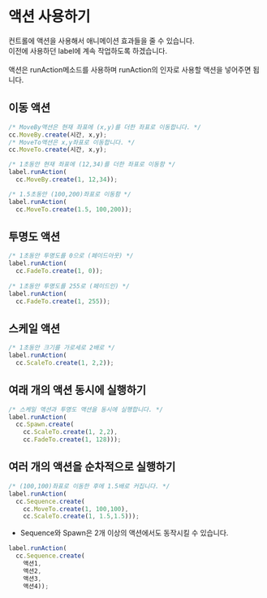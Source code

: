 액션 사용하기
====

컨트롤에 액션을 사용해서 애니메이션 효과들을 줄 수 있습니다.<br>
이전에 사용하던 label에 계속 작업하도록 하겠습니다.<br>
<br>
액션은 runAction메소드를 사용하며 runAction의 인자로 사용할 액션을 넣어주면 됩니다.<br>

이동 액션
----
```js
/* MoveBy액션은 현재 좌표에 (x,y)를 더한 좌표로 이동합니다. */
cc.MoveBy.create(시간, x,y);
/* MoveTo액션은 x,y좌표로 이동합니다. */
cc.MoveTo.create(시간, x,y);
```
```js
/* 1초동안 현재 좌표에 (12,34)를 더한 좌표로 이동함 */
label.runAction(
  cc.MoveBy.create(1, 12,34));

/* 1.5초동안 (100,200)좌표로 이동함 */
label.runAction(
  cc.MoveTo.create(1.5, 100,200));
```

투명도 액션
----
```js
/* 1초동안 투명도를 0으로 (페이드아웃) */
label.runAction(
  cc.FadeTo.create(1, 0));
  
/* 1초동안 투명도를 255로 (페이드인) */
label.runAction(
  cc.FadeTo.create(1, 255));
```

스케일 액션
----
```js
/* 1초동안 크기를 가로세로 2배로 */
label.runAction(
  cc.ScaleTo.create(1, 2,2));
```

여래 개의 액션 동시에 실행하기
----
```js
/* 스케일 액션과 투명도 액션을 동시에 실행합니다. */
label.runAction(
  cc.Spawn.create(
    cc.ScaleTo.create(1, 2,2),
    cc.FadeTo.create(1, 128)));
```

여러 개의 액션을 순차적으로 실행하기
----
```js
/* (100,100)좌표로 이동한 후에 1.5배로 커집니다. */
label.runAction(
  cc.Sequence.create(
    cc.MoveTo.create(1, 100,100),
    cc.ScaleTo.create(1, 1.5,1.5)));
```


* Sequence와 Spawn은 2개 이상의 액션에서도 동작시킬 수 있습니다.
```js
label.runAction(
  cc.Sequence.create(
    액션1,
    액션2,
    액션3,
    액션4));
```
